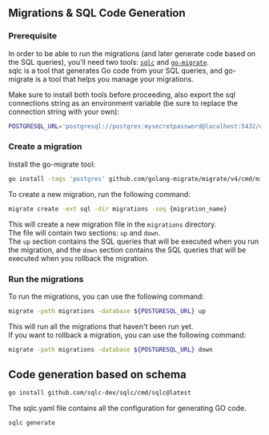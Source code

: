 ## Migrations & SQL Code Generation

### Prerequisite

In order to be able to run the migrations (and later generate code based on the SQL queries), you'll need
two tools: [`sqlc`](https://github.com/sqlc-dev/sqlc) and [`go-migrate`](https://github.com/golang-migrate/migrate).\
sqlc is a tool that generates Go code from your SQL queries, and go-migrate is a tool that helps you manage your migrations.

Make sure to install both tools before proceeding, also export the sql connections string as an environment variable (be sure to replace the connection string with your own):

```bash
POSTGRESQL_URL='postgresql://postgres:mysecretpassword@localhost:5432/openinvoice_dev?sslmode=disable'
```

### Create a migration

Install the go-migrate tool:

```bash
go install -tags 'postgres' github.com/golang-migrate/migrate/v4/cmd/migrate@latest
```

To create a new migration, run the following command:

```bash
migrate create -ext sql -dir migrations -seq {migration_name}
```

This will create a new migration file in the `migrations` directory.\
The file will contain two sections: `up` and `down`.\
The `up` section contains the SQL queries that will be executed when you run the migration, and the `down` section contains the SQL queries that will be executed when you rollback the migration.

### Run the migrations

To run the migrations, you can use the following command:

```bash
migrate -path migrations -database ${POSTGRESQL_URL} up
```

This will run all the migrations that haven't been run yet.\
If you want to rollback a migration, you can use the following command:

```bash
migrate -path migrations -database ${POSTGRESQL_URL} down
```

## Code generation based on schema

```bash
go install github.com/sqlc-dev/sqlc/cmd/sqlc@latest
```

The sqlc.yaml file contains all the configuration for generating GO code.

```bash
sqlc generate
```
